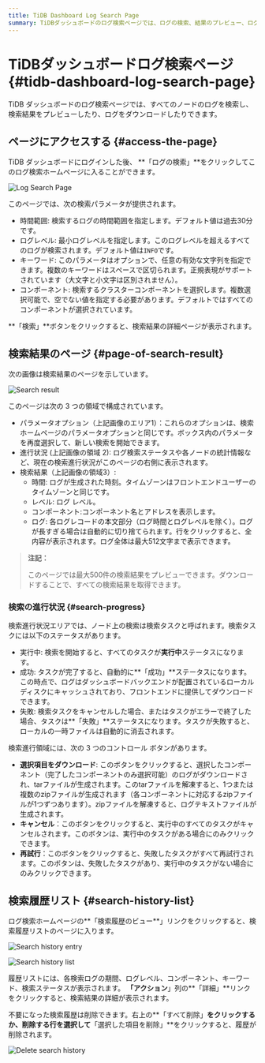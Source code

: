 ```yaml
---
title: TiDB Dashboard Log Search Page
summary: TiDBダッシュボードのログ検索ページでは、ログの検索、結果のプレビュー、ログのダウンロードが可能です。ログイン後、このページにアクセスし、検索期間、ログレベル、キーワード、コンポーネントを指定できます。検索結果ページには、パラメータオプション、検索の進行状況、検索結果が表示されます。選択したログのダウンロード、実行中のタスクのキャンセル、失敗したタスクの再試行が可能です。検索履歴リストには過去の検索の詳細が表示され、不要な履歴を削除できます。
---
```


# TiDBダッシュボードログ検索ページ {#tidb-dashboard-log-search-page}

TiDB ダッシュボードのログ検索ページでは、すべてのノードのログを検索し、検索結果をプレビューしたり、ログをダウンロードしたりできます。

## ページにアクセスする {#access-the-page}

TiDB ダッシュボードにログインした後、 **「ログの検索」**をクリックしてこのログ検索ホームページに入ることができます。

![Log Search Page](https://docs-download.pingcap.com/media/images/docs/dashboard/dashboard-log-search-home.png)

このページでは、次の検索パラメータが提供されます。

-   時間範囲: 検索するログの時間範囲を指定します。デフォルト値は過去30分です。
-   ログレベル: 最小ログレベルを指定します。このログレベルを超えるすべてのログが検索されます。デフォルト値は`INFO`です。
-   キーワード: このパラメータはオプションで、任意の有効な文字列を指定できます。複数のキーワードはスペースで区切られます。正規表現がサポートされています（大文字と小文字は区別されません）。
-   コンポーネント: 検索するクラスターコンポーネントを選択します。複数選択可能で、空でない値を指定する必要があります。デフォルトではすべてのコンポーネントが選択されています。

**「検索」**ボタンをクリックすると、検索結果の詳細ページが表示されます。

## 検索結果のページ {#page-of-search-result}

次の画像は検索結果のページを示しています。

![Search result](https://docs-download.pingcap.com/media/images/docs/dashboard/dashboard-log-search-result.png)

このページは次の 3 つの領域で構成されています。

-   パラメータオプション（上記画像のエリア1）：これらのオプションは、検索ホームページのパラメータオプションと同じです。ボックス内のパラメータを再度選択して、新しい検索を開始できます。
-   進行状況 (上記画像の領域 2): ログ検索ステータスや各ノードの統計情報など、現在の検索進行状況がこのページの右側に表示されます。
-   検索結果（上記画像の領域3）:
    -   時間: ログが生成された時刻。タイムゾーンはフロントエンドユーザーのタイムゾーンと同じです。
    -   レベル: ログ レベル。
    -   コンポーネント:コンポーネント名とアドレスを表示します。
    -   ログ: 各ログレコードの本文部分（ログ時間とログレベルを除く）。ログが長すぎる場合は自動的に切り捨てられます。行をクリックすると、全内容が表示されます。ログ全体は最大512文字まで表示できます。

> **注記：**
>
> このページでは最大500件の検索結果をプレビューできます。ダウンロードすることで、すべての検索結果を取得できます。

### 検索の進行状況 {#search-progress}

検索進行状況エリアでは、ノード上の検索は検索タスクと呼ばれます。検索タスクには以下のステータスがあります。

-   実行中: 検索を開始すると、すべてのタスクが**実行中**ステータスになります。
-   成功: タスクが完了すると、自動的に**「成功」**ステータスになります。この時点で、ログはダッシュボードバックエンドが配置されているローカルディスクにキャッシュされており、フロントエンドに提供してダウンロードできます。
-   失敗: 検索タスクをキャンセルした場合、またはタスクがエラーで終了した場合、タスクは**「失敗」**ステータスになります。タスクが失敗すると、ローカルの一時ファイルは自動的に消去されます。

検索進行領域には、次の 3 つのコントロール ボタンがあります。

-   **選択項目をダウンロード**: このボタンをクリックすると、選択したコンポーネント（完了したコンポーネントのみ選択可能）のログがダウンロードされ、tarファイルが生成されます。このtarファイルを解凍すると、1つまたは複数のzipファイルが生成されます（各コンポーネントに対応するzipファイルが1つずつあります）。zipファイルを解凍すると、ログテキストファイルが生成されます。
-   **キャンセル**：このボタンをクリックすると、実行中のすべてのタスクがキャンセルされます。このボタンは、実行中のタスクがある場合にのみクリックできます。
-   **再試行**：このボタンをクリックすると、失敗したタスクがすべて再試行されます。このボタンは、失敗したタスクがあり、実行中のタスクがない場合にのみクリックできます。

## 検索履歴リスト {#search-history-list}

ログ検索ホームページの**「検索履歴のビュー**」リンクをクリックすると、検索履歴リストのページに入ります。

![Search history entry](https://docs-download.pingcap.com/media/images/docs/dashboard/dashboard-log-search-history-entry.png)

![Search history list](https://docs-download.pingcap.com/media/images/docs/dashboard/dashboard-log-search-history.png)

履歴リストには、各検索ログの期間、ログレベル、コンポーネント、キーワード、検索ステータスが表示されます。 **「アクション**」列の**「詳細」**リンクをクリックすると、検索結果の詳細が表示されます。

不要になった検索履歴は削除できます。右上の**「すべて削除」**をクリックするか、削除する行を選択して**「選択した項目を削除」**をクリックすると、履歴が削除されます。

![Delete search history](https://docs-download.pingcap.com/media/images/docs/dashboard/dashboard-log-search-delete-history.png)

